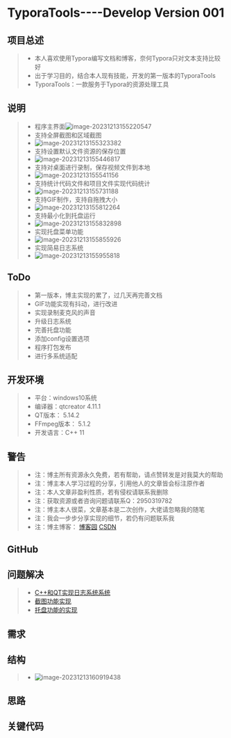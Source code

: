 # TyporaTools----Develop Version 001

## 项目总述

> - 本人喜欢使用Typora编写文档和博客，奈何Typora只对文本支持比较好
> - 出于学习目的，结合本人现有技能，开发的第一版本的TyporaTools
> - TyporaTools：一款服务于Typora的资源处理工具

## 说明

> - 程序主界面![image-20231213155220547](readme.assets/image-20231213155220547.png)
> - 支持全屏截图和区域截图
> - ![image-20231213155323382](readme.assets/image-20231213155323382.png)
> - 支持设置默认文件资源的保存位置
> - ![image-20231213155446817](readme.assets/image-20231213155446817.png)
> - 支持对桌面进行录制，保存视频文件到本地
> - ![image-20231213155541156](readme.assets/image-20231213155541156.png)
> - 支持统计代码文件和项目文件实现代码统计
> - ![image-20231213155731188](readme.assets/image-20231213155731188.png)
> - 支持GIF制作，支持自拖拽大小
> - ![image-20231213155812264](readme.assets/image-20231213155812264.png)
> - 支持最小化到托盘运行
> - ![image-20231213155832898](readme.assets/image-20231213155832898.png)
> - 实现托盘菜单功能
> - ![image-20231213155855926](readme.assets/image-20231213155855926.png)
> - 实现简易日志系统
> - ![image-20231213155955818](readme.assets/image-20231213155955818.png)

## ToDo

> - 第一版本，博主实现的累了，过几天再完善文档
> - GIF功能实现有抖动，进行改进
> - 实现录制麦克风的声音
> - 升级日志系统
> - 完善托盘功能
> - 添加config设置选项
> - 程序打包发布
> - 进行多系统适配

## 开发环境

> - 平台：windows10系统
> - 编译器：qtcreator 4.11.1
> - QT版本： 5.14.2
> - FFmpeg版本： 5.1.2
> - 开发语言：C++ 11

## 警告

> - 注：博主所有资源永久免费，若有帮助，请点赞转发是对我莫大的帮助
> - 注：博主本人学习过程的分享，引用他人的文章皆会标注原作者
> - 注：本人文章非盈利性质，若有侵权请联系我删除
> - 注：获取资源或者咨询问题请联系Q：2950319782
> - 注：博主本人很菜，文章基本是二次创作，大佬请忽略我的随笔
> - 注：我会一步步分享实现的细节，若仍有问题联系我
> - 注：博主博客： [博客园](https://www.cnblogs.com/kanhai1024/)    [CSDN](https://i.csdn.net/#/user-center/profile?spm=1000.2115.3001.5111)

## GitHub



## 问题解决

> - [C++和QT实现日志系统系统](https://www.cnblogs.com/kanhai1024/p/17897560.html)
> - [截图功能实现](https://www.cnblogs.com/kanhai1024/p/17883714.html)
> - [托盘功能的实现](https://www.cnblogs.com/kanhai1024/p/17880423.html)

## 需求

## 结构

> - ![image-20231213160919438](readme.assets/image-20231213160919438.png)

## 思路

## 关键代码